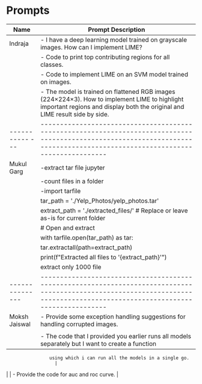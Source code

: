 # Prompts

| Name          | Prompt Description                                                                                                                                                          |
|---------------|-----------------------------------------------------------------------------------------------------------------------------------------------------------------------------|
| Indraja       | - I have a deep learning model trained on grayscale images. How can I implement LIME?                                                                                       |
|               | - Code to print top contributing regions for all classes.                                                                                                                   |
|               | - Code to implement LIME on an SVM model trained on images.                                                                                                                 |
|               | - The model is trained on flattened RGB images (224×224×3). How to implement LIME to highlight important regions and display both the original and LIME result side by side.|
|----------- ---|-----------------------------------------------------------------------------------------------------------------------------------------------------------------------------|
| Mukul Garg    |-extract tar file jupyter                                                                                                                                                    |   
|               |-count files in a folder                                                                                                                                                     |
|               |-import tarfile                                                                                                                                                              |
|               | tar_path = './Yelp_Photos/yelp_photos.tar'                                                                                                                                  |
|               | extract_path = './extracted_files/'  # Replace or leave as-is for current folder                                                                                            |
|               | # Open and extract                                                                                                                                                          |      
|               | with tarfile.open(tar_path) as tar:                                                                                                                                         |
|               |    tar.extractall(path=extract_path)                                                                                                                                        |
|               |    print(f"Extracted all files to '{extract_path}'")
|               | extract only 1000 file
|---------------|-----------------------------------------------------------------------------------------------------------------------------------------------------------------------------|
| Moksh Jaiswal | - Provide some exception handling suggestions for handling corrupted images.
                      |
|               | - The code that I provided you earlier runs all models separately but I want to create a function 
                    using which i can run all the models in a single go. 
                      |
|               | - Provide the code for auc and roc curve.
                      |
